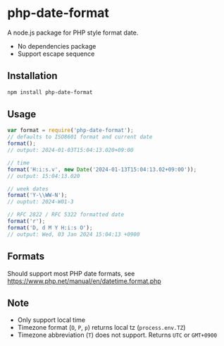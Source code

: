# php-date-format

A node.js package for PHP style format date.

- No dependencies package
- Support escape sequence

## Installation

```sh
npm install php-date-format
```

## Usage
```javascript
var format = require('php-date-format');
// defaults to ISO8601 format and current date
format();
// output: 2024-01-03T15:04:13.020+09:00

// time
format('H:i:s.v', new Date('2024-01-13T15:04:13.02+09:00'));
// output: 15:04:13.020

// week dates
format('Y-\\WW-N');
// ouptut: 2024-W01-3

// RFC 2822 / RFC 5322 formatted date
format('r');
format('D, d M Y H:i:s O');
// output: Wed, 03 Jan 2024 15:04:13 +0900
```

## Formats

Should support most PHP date formats, see https://www.php.net/manual/en/datetime.format.php

## Note

- Only support local time
- Timezone format (`O`, `P`, `p`) returns local tz (`process.env.TZ`)
- Timezone abbreviation (`T`) does not support. Returns `UTC` or `GMT+0900`

